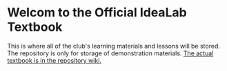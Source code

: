 Welcom to the Official IdeaLab Textbook
===============
This is where all of the club's learning materials and lessons will be stored.  
The repository is only for storage of demonstration materials. [The actual textbook is in the repository wiki.](https://github.com/idea-lab/Textbook/wiki)
